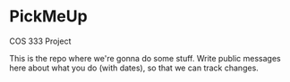 PickMeUp
========

COS 333 Project

This is the repo where we're gonna do some stuff.  Write public messages here about what you do (with dates), so that we can track changes.